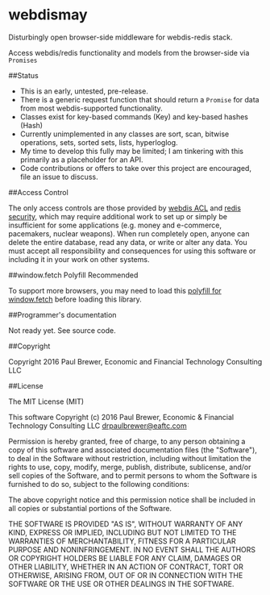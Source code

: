 webdismay
=========
Disturbingly open browser-side middleware for webdis-redis stack.  

Access webdis/redis functionality and models from the browser-side via `Promises`

##Status

* This is an early, untested, pre-release.  
* There is a generic request function that should return a `Promise` for data from most webdis-supported functionality.
* Classes exist for key-based commands (Key) and key-based hashes (Hash) 
* Currently unimplemented in any classes are sort, scan, bitwise operations, sets, sorted sets, lists, hyperloglog.
* My time to develop this fully may be limited; I am tinkering with this primarily as a placeholder for an API.  
* Code contributions or offers to take over this project are encouraged, file an issue to discuss.

##Access Control

The only access controls are those provided by [webdis ACL](https://github.com/nicolasff/webdis#acl) and [redis security](http://redis.io/topics/security), which may require additional work to set up or
simply be insufficient for some applications (e.g. money and e-commerce, pacemakers, nuclear weapons).  When run completely open, anyone can delete the entire database, read any data, or write or alter 
any data.  You must accept all responsibility and consequences for using this software or including it in your work on other systems.  

##window.fetch Polyfill Recommended

To support more browsers, you may need to load this [polyfill for window.fetch](https://github.com/github/fetch) before loading this library.

##Programmer's documentation

Not ready yet.  See source code. 

##Copyright

Copyright 2016 Paul Brewer, Economic and Financial Technology Consulting LLC

##License

The MIT License (MIT)

This software Copyright (c) 2016 Paul Brewer, Economic & Financial Technology Consulting LLC <drpaulbrewer@eaftc.com>

Permission is hereby granted, free of charge, to any person obtaining a copy of this software and associated documentation files (the "Software"), to deal in the Software without restriction, including without limitation the rights to use, copy, modify, merge, publish, distribute, sublicense, and/or sell copies of the Software, and to permit persons to whom the Software is furnished to do so, subject to the following conditions:

The above copyright notice and this permission notice shall be included in all copies or substantial portions of the Software.

THE SOFTWARE IS PROVIDED "AS IS", WITHOUT WARRANTY OF ANY KIND, EXPRESS OR IMPLIED, INCLUDING BUT NOT LIMITED TO THE WARRANTIES OF MERCHANTABILITY, FITNESS FOR A PARTICULAR PURPOSE AND NONINFRINGEMENT. IN NO EVENT SHALL THE AUTHORS OR COPYRIGHT HOLDERS BE LIABLE FOR ANY CLAIM, DAMAGES OR OTHER LIABILITY, WHETHER IN AN ACTION OF CONTRACT, TORT OR OTHERWISE, ARISING FROM, OUT OF OR IN CONNECTION WITH THE SOFTWARE OR THE USE OR OTHER DEALINGS IN THE SOFTWARE.
